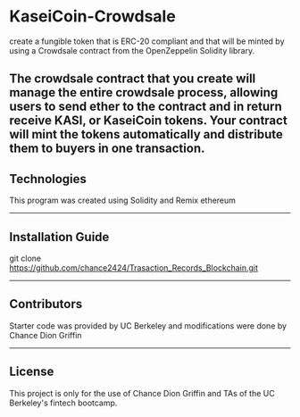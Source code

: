 # KaseiCoin-Crowdsale

create a fungible token that is ERC-20 compliant and that will be minted by using a Crowdsale contract from the OpenZeppelin Solidity library.

The crowdsale contract that you create will manage the entire crowdsale process, allowing users to send ether to the contract and in return receive KASI, or KaseiCoin tokens. Your contract will mint the tokens automatically and distribute them to buyers in one transaction.
---

## Technologies

This program was created using Solidity and Remix ethereum

---

## Installation Guide

git clone https://github.com/chance2424/Trasaction_Records_Blockchain.git

---

## Contributors

Starter code was provided by UC Berkeley and modifications were done by Chance Dion Griffin

---

## License

This project is only for the use of Chance Dion Griffin and TAs of the UC Berkeley's fintech bootcamp.
